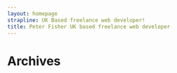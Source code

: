 ```yaml
---
layout: homepage
strapline: UK Based freelance web developer!
title: Peter Fisher UK based freelance web developer
---
```


# Archives



